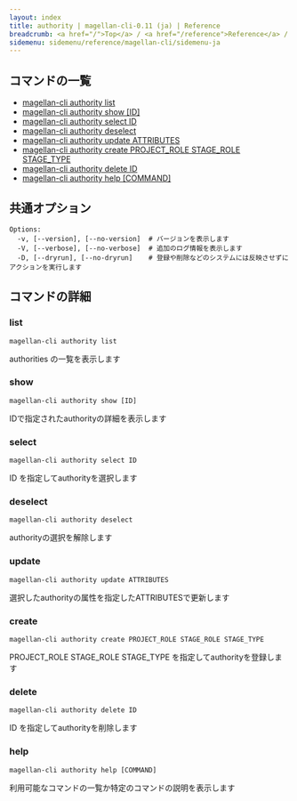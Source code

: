 ```yaml
---
layout: index
title: authority | magellan-cli-0.11 (ja) | Reference
breadcrumb: <a href="/">Top</a> / <a href="/reference">Reference</a> / <a href="/reference/magellan-cli/ja">magellan-cli-0.11</a> / authority <a href="/reference/en/resources/authority.html">en</a> ja
sidemenu: sidemenu/reference/magellan-cli/sidemenu-ja
---
```


## コマンドの一覧

- [magellan-cli authority list](#list)
- [magellan-cli authority show [ID]](#show)
- [magellan-cli authority select ID](#select)
- [magellan-cli authority deselect](#deselect)
- [magellan-cli authority update ATTRIBUTES](#update)
- [magellan-cli authority create PROJECT_ROLE STAGE_ROLE STAGE_TYPE](#create)
- [magellan-cli authority delete ID](#delete)
- [magellan-cli authority help [COMMAND]](#help)

## 共通オプション

```text
Options:
  -v, [--version], [--no-version]  # バージョンを表示します
  -V, [--verbose], [--no-verbose]  # 追加のログ情報を表示します
  -D, [--dryrun], [--no-dryrun]    # 登録や削除などのシステムには反映させずにアクションを実行します

```


## コマンドの詳細
### <a name="list"></a>list

```text
magellan-cli authority list
```

authorities の一覧を表示します

### <a name="show"></a>show

```text
magellan-cli authority show [ID]
```

IDで指定されたauthorityの詳細を表示します

### <a name="select"></a>select

```text
magellan-cli authority select ID
```

ID を指定してauthorityを選択します

### <a name="deselect"></a>deselect

```text
magellan-cli authority deselect
```

authorityの選択を解除します

### <a name="update"></a>update

```text
magellan-cli authority update ATTRIBUTES
```

選択したauthorityの属性を指定したATTRIBUTESで更新します

### <a name="create"></a>create

```text
magellan-cli authority create PROJECT_ROLE STAGE_ROLE STAGE_TYPE
```

PROJECT_ROLE STAGE_ROLE STAGE_TYPE を指定してauthorityを登録します

### <a name="delete"></a>delete

```text
magellan-cli authority delete ID
```

ID を指定してauthorityを削除します

### <a name="help"></a>help

```text
magellan-cli authority help [COMMAND]
```

利用可能なコマンドの一覧か特定のコマンドの説明を表示します

